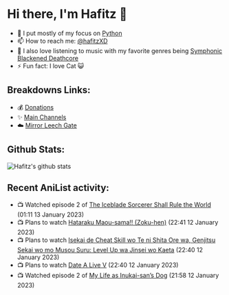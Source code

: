 # Hi there, I'm Hafitz 👋
- 🐍 I put mostly of my focus on [Python](https://python.org)
- 📫 How to reach me: [@hafitzXD](https://t.me/hafitzXD)
- 🎵 I also love listening to music with my favorite genres being [Symphonic Blackened Deathcore](https://youtu.be/qyYmS_iBcy4)
- ⚡ Fun fact: I love Cat 😺

## Breakdowns Links:
- 💰 [Donations](https://t.me/TheBreakdowns/2)
- ✨ [Main Channels](https://t.me/TheBreakdowns)
- ☁️ [Mirror Leech Gate](https://t.me/BreakdownsGate)

## Github Stats:
![Hafitz's github stats](https://github-readme-stats.vercel.app/api?username=breakdowns&show_icons=true&count_private=true&bg_color=00000000&text_color=777)

## Recent AniList activity:
<!-- ANILIST_ACTIVITY:start -->

-   📺 Watched episode 2 of [The Iceblade Sorcerer Shall Rule the World](https://anilist.co/anime/148116) (01:11 13 January 2023)
-   📺 Plans to watch [Hataraku Maou-sama!! (Zoku-hen)](https://anilist.co/anime/155168) (22:41 12 January 2023)
-   📺 Plans to watch [Isekai de Cheat Skill wo Te ni Shita Ore wa, Genjitsu Sekai wo mo Musou Suru: Level Up wa Jinsei wo Kaeta](https://anilist.co/anime/153845) (22:40 12 January 2023)
-   📺 Plans to watch [Date A Live V](https://anilist.co/anime/151380) (22:40 12 January 2023)
-   📺 Watched episode 2 of [My Life as Inukai-san’s Dog](https://anilist.co/anime/146346) (21:58 12 January 2023)

<!-- ANILIST_ACTIVITY:end -->
